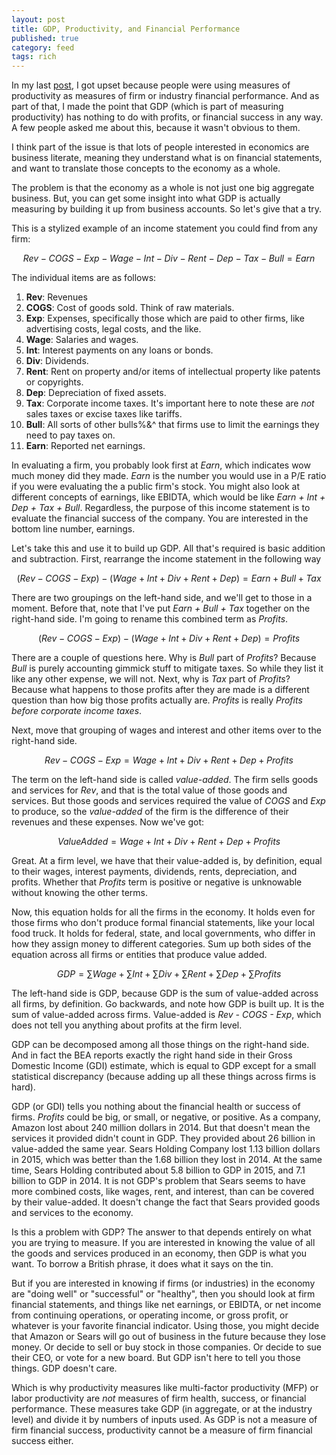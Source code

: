 ```yaml
---
layout: post
title: GDP, Productivity, and Financial Performance
published: true
category: feed
tags: rich
---
```


In my last [post](https://growthecon.com/blog/Manufacturing/), I got upset because people were using measures of productivity as measures of firm or industry financial performance. And as part of that, I made the point that GDP (which is part of measuring productivity) has nothing to do with profits, or financial success in any way. A few people asked me about this, because it wasn't obvious to them.

I think part of the issue is that lots of people interested in economics are business literate, meaning they understand what is on financial statements, and want to translate those concepts to the economy as a whole. 

The problem is that the economy as a whole is not just one big aggregate business. But, you can get some insight into what GDP is actually measuring by building it up from business accounts. So let's give that a try.

This is a stylized example of an income statement you could find from any firm:

$$
Rev - COGS - Exp - Wage - Int - Div - Rent - Dep - Tax - Bull = Earn
$$

The individual items are as follows:

1. **Rev**: Revenues
2. **COGS**: Cost of goods sold. Think of raw materials.
3. **Exp**: Expenses, specifically those which are paid to other firms, like advertising costs, legal costs, and the like.
4. **Wage**: Salaries and wages.
5. **Int**: Interest payments on any loans or bonds.
6. **Div**: Dividends.
7. **Rent**: Rent on property and/or items of intellectual property like patents or copyrights.
8. **Dep**: Depreciation of fixed assets.
9. **Tax**: Corporate income taxes. It's important here to note these are *not* sales taxes or excise taxes like tariffs.
10. **Bull**: All sorts of other bulls%&^ that firms use to limit the earnings they need to pay taxes on.
11. **Earn**: Reported net earnings.

In evaluating a firm, you probably look first at *Earn*, which indicates wow much money did they made. *Earn* is the number you would use in a P/E ratio if you were evaluating the a public firm's stock. You might also look at different concepts of earnings, like EBIDTA, which would be like *Earn + Int + Dep + Tax + Bull*. Regardless, the purpose of this income statement is to evaluate the financial success of the company. You are interested in the bottom line number, earnings.

Let's take this and use it to build up GDP. All that's required is basic addition and subtraction. First, rearrange the income statement in the following way

$$
(Rev - COGS - Exp) - (Wage + Int + Div + Rent + Dep) = Earn + Bull + Tax
$$

There are two groupings on the left-hand side, and we'll get to those in a moment. Before that, note that I've put *Earn + Bull + Tax* together on the right-hand side. I'm going to rename this combined term as *Profits*. 

$$
(Rev - COGS - Exp) - (Wage + Int + Div + Rent + Dep) = Profits
$$

There are a couple of questions here. Why is *Bull* part of *Profits*? Because *Bull* is purely accounting gimmick stuff to mitigate taxes. So while they list it like any other expense, we will not. Next, why is *Tax* part of *Profits*? Because what happens to those profits after they are made is a different question than how big those profits actually are. *Profits* is really *Profits before corporate income taxes*. 

Next, move that grouping of wages and interest and other items over to the right-hand side.

$$
Rev - COGS - Exp = Wage + Int + Div + Rent + Dep + Profits
$$

The term on the left-hand side is called *value-added*. The firm sells goods and services for *Rev*, and that is the total value of those goods and services. But those goods and services required the value of *COGS* and *Exp* to produce, so the *value-added* of the firm is the difference of their revenues and these expenses. Now we've got:

$$
ValueAdded = Wage + Int + Div + Rent + Dep + Profits
$$

Great. At a firm level, we have that their value-added is, by definition, equal to their wages, interest payments, dividends, rents, depreciation, and profits. Whether that *Profits* term is positive or negative is unknowable without knowing the other terms.

Now, this equation holds for all the firms in the economy. It holds even for those firms who don't produce formal financial statements, like your local food truck. It holds for federal, state, and local governments, who differ in how they assign money to different categories. Sum up both sides of the equation across all firms or entities that produce value added.

$$
GDP = \sum Wage + \sum Int + \sum Div + \sum Rent + \sum Dep + \sum Profits
$$

The left-hand side is GDP, because GDP is the sum of value-added across all firms, by definition. Go backwards, and note how GDP is built up. It is the sum of value-added across firms. Value-added is *Rev - COGS - Exp*, which does not tell you anything about profits at the firm level.

GDP can be decomposed among all those things on the right-hand side. And in fact the BEA reports exactly the right hand side in their Gross Domestic Income (GDI) estimate, which is equal to GDP except for a small statistical discrepancy (because adding up all these things across firms is hard).

GDP (or GDI) tells you nothing about the financial health or success of firms. *Profits* could be big, or small, or negative, or positive. As a company, Amazon lost about 240 million dollars in 2014. But that doesn't mean the services it provided didn't count in GDP. They provided about 26 billion in value-added the same year. Sears Holding Company lost 1.13 billion dollars in 2015, which was better than the 1.68 billion they lost in 2014. At the same time, Sears Holding contributed about 5.8 billion to GDP in 2015, and 7.1 billion to GDP in 2014. It is not GDP's problem that Sears seems to have more combined costs, like wages, rent, and interest, than can be covered by their value-added. It doesn't change the fact that Sears provided goods and services to the economy.

Is this a problem with GDP? The answer to that depends entirely on what you are trying to measure. If you are interested in knowing the value of all the goods and services produced in an economy, then GDP is what you want. To borrow a British phrase, it does what it says on the tin.

But if you are interested in knowing if firms (or industries) in the economy are "doing well" or "successful" or "healthy", then you should look at firm financial statements, and things like net earnings, or EBIDTA, or net income from continuing operations, or operating income, or gross profit, or whatever is your favorite financial indicator. Using those, you might decide that Amazon or Sears will go out of business in the future because they lose money. Or decide to sell or buy stock in those companies. Or decide to sue their CEO, or vote for a new board. But GDP isn't here to tell you those things. GDP doesn't care. 

Which is why productivity measures like multi-factor productivity (MFP) or labor productivity are *not* measures of firm health, success, or financial performance. These measures take GDP (in aggregate, or at the industry level) and divide it by numbers of inputs used. As GDP is not a measure of firm financial success, productivity cannot be a measure of firm financial success either.
